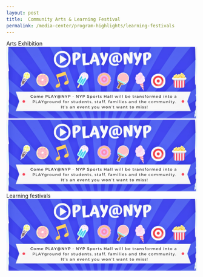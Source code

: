 ```yaml
---
layout: post
title:  Community Arts & Learning Festival  
permalink: /media-center/program-highlights/learning-festivals
---
```

Arts Exhibition
![](/images/banners.jpg) ![](/images/banners.jpg)
Learning festivals
![](/images/banners.jpg)
